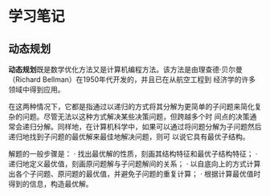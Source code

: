 # 学习笔记

## 动态规划

**动态规划**既是数学优化方法又是计算机编程方法。该方法是由理查德·贝尔曼（Richard Bellman）在1950年代开发的，并且已在从航空工程到
经济学的许多领域中得到应用。

在这两种情况下，它都是指通过以递归的方式将其分解为更简单的子问题来简化复杂的问题。尽管无法以这种方式解决某些决策问题，但跨越多个时
间点的决策通常会递归分解。同样地，在计算机科学中，如果可以通过将问题分解为子问题然后递归地找到子问题的最优解来最佳地解决问题，则可
以说它具有最优子结构。

解题的一般步骤是：
· 找出最优解的性质，刻画其结构特征和最优子结构特征；
· 递归地定义最优值，刻画原问题解与子问题解间的关系；
· 以自底向上的方式计算出各个子问题、原问题的最优值，并避免子问题的重复计算；
· 根据计算最优值时得到的信息，构造最优解。